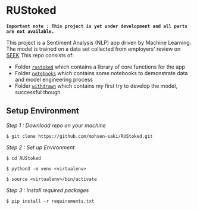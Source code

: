 # RUStoked

**`Important note : This project is yet under development and all parts are not available.`**

This project is a Sentiment Analysis (NLP) app driven by Machine Learning. The model is trained on a data set collected from employers’ review on  [SEEK](www.seek.com.au) This repo consists of:

* Folder [`rustoked`]() which contains a library of core functions for the app
* Folder [`notebooks`]() which contains some notebooks to demonstrate data and model engineering process
* Folder [`withdrawn`](https://github.com/mohsen-saki/RUStoked/tree/master/withdrawn) which contains my first try to develop the model,  successful though.

## Setup Environment

_Step 1 : Download repo on your machine_

`$ git clone https://github.com/mohsen-saki/RUStoked.git`

_Step 2 : Set up Environment_

`$ cd RUStoked`

`$ python3 -m venv <virtualenv>`

`$ source <virtualenv>/bin/activate`

_Step 3 : Install required packages_

`$ pip install -r requirements.txt`
